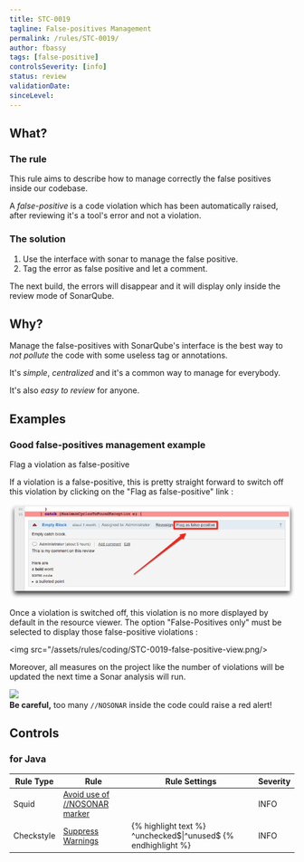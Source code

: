 ```yaml
---
title: STC-0019
tagline: False-positives Management
permalink: /rules/STC-0019/
author: fbassy
tags: [false-positive]
controlsSeverity: [info]
status: review
validationDate:
sinceLevel:
---
```


<a name="what"></a>
## What?

### <i class="fa fa-info-circle"></i> The rule

This rule aims to describe how to manage correctly the false positives
inside our codebase.

A *false-positive* is a code violation which has been automatically raised,
after reviewing it's a tool's error and not a violation.

### <i class="fa fa-lightbulb-o"></i> The solution

1. Use the interface with sonar to manage the false positive.
2. Tag the error as false positive and let a comment.


The next build, the errors will disappear and it will display only inside the review mode of SonarQube.

<a name="why"></a>
## Why?

Manage the false-positives with SonarQube's interface is the best way to *not pollute* the code with some useless tag or
annotations.

It's *simple*, *centralized* and it's a common way to manage for everybody.

It's also *easy to review* for anyone.

<a name="examples"></a>
## Examples

<div class="panel panel-success">
  <div class="panel-heading">
    <h3 class="panel-title"><i class="fa fa-thumbs-up pull-right"></i> Good false-positives management example</h3>
  </div>
  <div class="panel-body">

<p>Flag a violation as false-positive</p>

<p>If a violation is a false-positive, this is pretty straight forward to
switch off this violation by clicking on the "Flag as false-positive" link
:</p>

<img src="/assets/rules/coding/STC-0019-flag-as-false-positive.png"/>

<p>Once a violation is switched off, this violation is no more displayed by
default in the resource viewer. The option "False-Positives only" must be
selected to display those false-positive violations :</p>

<img src="/assets/rules/coding/STC-0019-false-positive-view.png/>

<p>Moreover, all measures on the project like the number of violations will be
updated the next time a Sonar analysis will run.</p>

<img src="/assets/rules/coding/STC-0019-sonar_false_postive_screenshot01.png"/>

  </div>
</div>

<div class="alert alert-warning">
  <i class="fa fa-exclamation-triangle"></i> <strong>Be careful,</strong> too many <code>//NOSONAR</code> inside the code could
  raise a red alert!
</div>

<a name="controls"></a>
## <i class="fa fa-shield"></i> Controls

### for Java

<div class="table-responsive">
  <table class="table">
    <thead>
      <tr>
        <th>Rule Type</th>
        <th>Rule</th>
        <th>Rule Settings</th>
        <th>Severity</th>
      </tr>
    </thead>
    <tbody>
    <tr>
      <td>Squid</td>
      <td><a href="http://jira.codehaus.org/browse/SONAR-1817">Avoid use of //NOSONAR marker</a></td>
       <td>
       </td>
       <td>INFO</td>
     </tr>
     <tr>
       <td>Checkstyle</td>
       <td><a href="http://checkstyle.sourceforge.net/config_annotation.html#SuppressWarnings" >Suppress Warnings</a></td>
       <td>
{% highlight text %}
^unchecked$|^unused$
{% endhighlight %}
       </td>
       <td>INFO</td>
     </tr>
   </tbody>
  </table>
</div>
